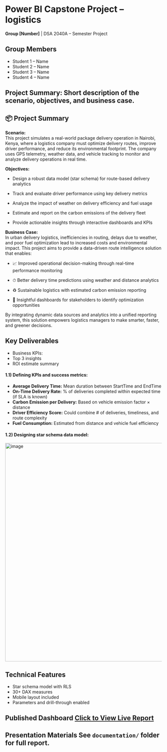 # Power BI Capstone Project – logistics
**Group [Number]** | DSA 2040A – Semester Project 
## Group Members
- Student 1 – Name
- Student 2 – Name
- Student 3 – Name
- Student 4 – Name
## Project Summary: Short description of the scenario, objectives, and business case. 

## 📦 Project Summary
**Scenario:**  
This project simulates a real-world package delivery operation in Nairobi, Kenya, where a logistics company must optimize delivery routes, improve driver performance, and reduce its environmental footprint. The company uses GPS telemetry, weather data, and vehicle tracking to monitor and analyze delivery operations in real time.

**Objectives:**  
- Design a robust data model (star schema) for route-based delivery analytics

- Track and evaluate driver performance using key delivery metrics

- Analyze the impact of weather on delivery efficiency and fuel usage

- Estimate and report on the carbon emissions of the delivery fleet

- Provide actionable insights through interactive dashboards and KPIs

**Business Case:**   
In urban delivery logistics, inefficiencies in routing, delays due to weather, and poor fuel optimization lead to increased costs and environmental impact. This project aims to provide a data-driven route intelligence solution that enables:

- 📈 Improved operational decision-making through real-time performance monitoring

- ⏱ Better delivery time predictions using weather and distance analytics

- ♻️ Sustainable logistics with estimated carbon emission reporting

- 🧠 Insightful dashboards for stakeholders to identify optimization opportunities

By integrating dynamic data sources and analytics into a unified reporting system, this solution empowers logistics managers to make smarter, faster, and greener decisions.


## Key Deliverables 
- Business KPIs:
- Top 3 insights
- ROI estimate summary

#### **1.1) Defining KPIs and success metrics:**
- **Average Delivery Time:**  Mean duration between StartTime and EndTime  
- **On-Time Delivery Rate:**  % of deliveries completed within expected time (if SLA is known)  
- **Carbon Emission per Delivery:**	 Based on vehicle emission factor × distance  
- **Driver Efficiency Score:**  Could combine # of deliveries, timeliness, and route complexity  
- **Fuel Consumption:**  Estimated from distance and vehicle fuel efficiency
#### **1.2) Designing star schema data model:**
<img width="1127" height="701" alt="image" src="https://github.com/user-attachments/assets/2e5df02a-4192-462b-8713-f443eaf09782" />

  
## Technical Features 
- Star schema model with RLS
- 30+ DAX measures
- Mobile layout included
- Parameters and drill-through enabled
## Published Dashboard [Click to View Live Report](PASTE_PUBLISH_TO_WEB_LINK_HERE) 

## Presentation Materials See `documentation/` folder for full report. 
